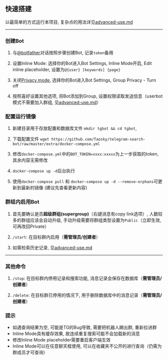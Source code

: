 ## 快速搭建

以最简单的方式运行本项目, 复杂点的用法详见[advanced-use.md](advanced-use.md)

---

### 创建Bot

1. 与[@botfather](https://t.me/botfather)对话按照步骤创建Bot, 记录`token`备用

2. 设置Inline Mode: 选择你的Bot进入Bot Settings, Inline Mode开启, Edit inline placeholder, 设置为`@{user} [keywords] {page}`

3. 关闭[Privacy mode](https://core.telegram.org/bots#privacy-mode), 选择你的Bot进入Bot Settings, Group Privacy - Turn off

4. 按照喜好设置其他选项, 将Bot添加到Group, 设置权限读取发送信息（userbot模式不需要加入群组, 见[advanced-use.md](advanced-use.md#UserBot模式)）


### 配置运行镜像

1. 新建目录用于存放配置和数据库文件 `mkdir tgbot && cd tgbot`,
	
2. 下载配置文件 
	`wget https://github.com/Taosky/telegram-search-bot/raw/master/extra/docker-compose.yml`

3. 修改`docker-compose.yml`中的`BOT_TOKEN=xxxx:xxxxx`为上一步获取的token, 其余内容无需修改

4. `docker-compose up -d`后台执行

5. 使用`docker-compose pull` 和 `docker-compose up -d --remove-orphans`可更新到最新的镜像 (建议先查看更新内容)


### 群组内启用Bot

1. 首先要确认是否**超级群组(supergroup)**（右键消息有copy link选项）, 人数较多的群组应该会自动升级, 手动升级需要将群组类型设置为`Public`（立即生效, 可再改回Private）

2. `/start`: 在目标群内启用（**需管理员/创建者**）

3. 如需检索历史记录, 见[advanced-use.md](advanced-use.md#导入历史记录)

---


### 其他命令
1. `/stop`: 在目标群内停用记录和搜索功能, 消息记录会保存在数据库（**需管理员/创建者**）

2. `/delete`: 在目标群已停用的情况下, 用于删除数据库中的消息记录（**需管理员/创建者**）


### 提示
- 如遇查询结果为空, 可能是TG的Bug导致, 需要把机器人踢出群, 重新拉进群
- Inline Mode具有缓存效果, 故连续重复搜索可能不会加载新的消息
- 修改Inline Mode placeholder需要重启客户端生效
- Inline Mode可以在任意聊天框使用, 可以在收藏夹不公开的进行查询（仍需为群成员才可查询）